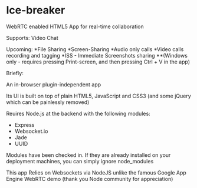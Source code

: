 Ice-breaker
===========

WebRTC enabled HTML5 App for real-time collaboration

Supports:
Video Chat

Upcoming:
*File Sharing
*Screen-Sharing
*Audio only calls
*Video calls recording and tagging
*ISS - Immediate Screenshots sharing 
**(Windows only - requires pressing Print-screen, and then pressing Ctrl + V in the app) 

Briefly:

An in-browser plugin-independent app 

Its UI is built on top of plain HTML5, JavaScript and CSS3 (and some jQuery which can be painlessly removed)

Reuires Node.js at the backend with the following modules:
* Express
* Websocket.io
* Jade
* UUID

Modules have been checked in. If they are already installed on your deployment machines, you can simply ignore node_modules

This app Relies on Websockets via NodeJS unlike the famous Google App Engine WebRTC demo (thank you Node community for appreciation)